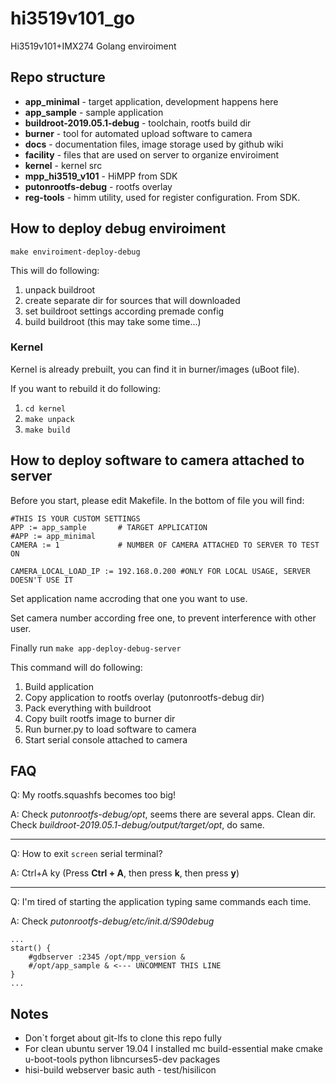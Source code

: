 # hi3519v101_go
Hi3519v101+IMX274 Golang enviroiment

## Repo structure

* **app_minimal** - target application, development happens here
* **app_sample** - sample application
* **buildroot-2019.05.1-debug** - toolchain, rootfs build dir
* **burner** - tool for automated upload software to camera
* **docs** - documentation files, image storage used by github wiki
* **facility** - files that are used on server to organize enviroiment
* **kernel** - kernel src
* **mpp_hi3519_v101** - HiMPP from SDK
* **putonrootfs-debug** - rootfs overlay
* **reg-tools** - himm utility, used for register configuration. From SDK.

## How to deploy debug enviroiment

```make enviroiment-deploy-debug```

This will do following:

1. unpack buildroot
2. create separate dir for sources that will downloaded
2. set buildroot settings according premade config
3. build buildroot (this may take some time...)

### Kernel

Kernel is already prebuilt, you can find it in burner/images (uBoot file).

If you want to rebuild it do following:

1. ```cd kernel```
2. ```make unpack```
3. ```make build```


## How to deploy software to camera attached to server

Before you start, please edit Makefile. In the bottom of file you will find:

```
#THIS IS YOUR CUSTOM SETTINGS
APP := app_sample       # TARGET APPLICATION
#APP := app_minimal
CAMERA := 1             # NUMBER OF CAMERA ATTACHED TO SERVER TO TEST ON

CAMERA_LOCAL_LOAD_IP := 192.168.0.200 #ONLY FOR LOCAL USAGE, SERVER DOESN'T USE IT
```

Set application name accroding that one you want to use.

Set camera number according free one, to prevent interference with other user.

Finally run ```make app-deploy-debug-server```

This command will do following:
1. Build application
2. Copy application to rootfs overlay (putonrootfs-debug dir)
3. Pack everything with buildroot
4. Copy built rootfs image to burner dir
5. Run burner.py to load software to camera
6. Start serial console attached to camera

## FAQ

Q: My rootfs.squashfs becomes too big!

A: Check *putonrootfs-debug/opt*, seems there are several apps. Clean dir. Check *buildroot-2019.05.1-debug/output/target/opt*, do same.

---

Q: How to exit ```screen``` serial terminal?

A: Ctrl+A ky (Press **Ctrl + A**, then press **k**, then press **y**)

---

Q: I'm tired of starting the application typing same commands each time.

A: Check *putonrootfs-debug/etc/init.d/S90debug*

```
...
start() {
	#gdbserver :2345 /opt/mpp_version &
	#/opt/app_sample & <--- UNCOMMENT THIS LINE
}
...
```

## Notes

* Don`t forget about git-lfs to clone this repo fully
* For clean ubuntu server 19.04 I installed mc build-essential make cmake u-boot-tools python libncurses5-dev packages
* hisi-build webserver basic auth - test/hisilicon

